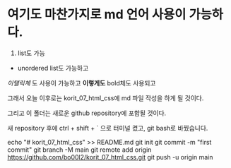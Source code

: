 # 여기도 마찬가지로 md 언어 사용이 가능하다.

1. list도 가능
- unordered list도 가능하고

_이탤릭체_ 도 사용이 가능하고
__이렇게도__ bold체도 사용되고

그래서 오늘 이후로는
korit_07_html_css에 md 파일 작성을 하게 될 것이다.

그리고 이 폴더는 새로운 github repository에 포함될 것이다.

새 repository 후에 ctrl + shift + ` 으로 터미널 켰고,
git bash로 바꿨습니다.

echo "# korit_07_html_css" >> README.md
git init
git commit -m "first commit"
git branch -M main
git remote add origin https://github.com/bo00l2/korit_07_html_css.git
git push -u origin main